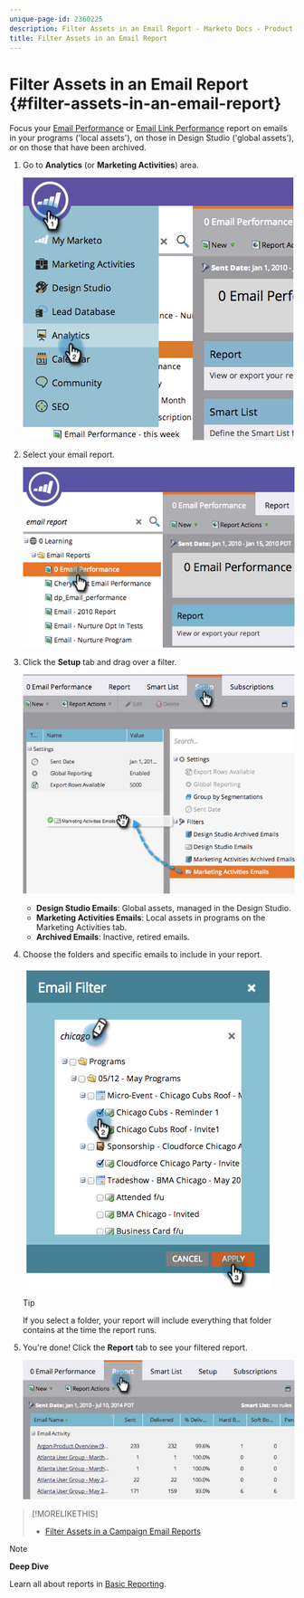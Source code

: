 ```yaml
---
unique-page-id: 2360225
description: Filter Assets in an Email Report - Marketo Docs - Product Documentation
title: Filter Assets in an Email Report
---
```


# Filter Assets in an Email Report {#filter-assets-in-an-email-report}

Focus your [Email Performance](../../../../product-docs/email-marketing/email-programs/email-program-data/email-performance-report.md) or [Email Link Performance](../../../../product-docs/email-marketing/email-programs/email-program-data/email-link-performance-report.md) report on emails in your programs ('local assets'), on those in Design Studio ('global assets'), or on those that have been archived.

1. Go to **Analytics** (or **Marketing Activities**) area.

   ![](assets/image2014-9-16-15-3a53-3a26.png)

1. Select your email report.

   ![](assets/image2014-9-16-15-3a53-3a29.png)

1. Click the **Setup** tab and drag over a filter.

   ![](assets/image2014-9-16-15-3a53-3a32.png)

    * **Design Studio Emails**: Global assets, managed in the Design Studio.
    * **Marketing Activities Emails**: Local assets in programs on the Marketing Activities tab.
    * **Archived Emails**: Inactive, retired emails.

1. Choose the folders and specific emails to include in your report.

   ![](assets/image2014-9-16-15-3a53-3a36.png)

   >[!TIP]
   >
   >If you select a folder, your report will include everything that folder contains at the time the report runs.

1. You're done! Click the **Report** tab to see your filtered report.

   ![](assets/image2014-9-16-15-3a53-3a59.png)

>[!MORELIKETHIS]
>
>* [Filter Assets in a Campaign Email Reports](filter-assets-in-a-campaign-email-reports.md)
>

>[!NOTE]
>
>**Deep Dive**
>
>Learn all about reports in [Basic Reporting](http://docs.marketo.com/display/docs/basic+reporting).

